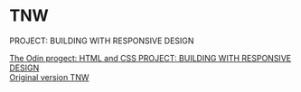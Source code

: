 # TNW
PROJECT: BUILDING WITH RESPONSIVE DESIGN

<a href="https://www.theodinproject.com/courses/html5-and-css3/lessons/building-with-responsive-design?ref=lnav">The Odin progect: HTML and CSS
PROJECT: BUILDING WITH RESPONSIVE DESIGN</a><br>
<a href="https://thenextweb.com/">Original version TNW</a>
